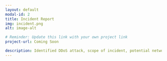 ```yaml
---
layout: default
modal-id: 2
title: Incident Report
img: incident.png
alt: image-alt

# Reminder: Update this link with your own project link
project-url: Coming Soon

description: Identified DDoS attack, scope of incident, potential network vulnerabilities and protection measures, and properly documented analysis and recovery plans in order to restore normal operations and maintain alignment with NIST CSF best practices.
---
```

